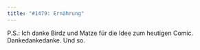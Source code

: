 ```yaml
---
title: "#1479: Ernährung"
---
```


P.S.:
Ich danke Birdz und Matze für die Idee zum heutigen Comic. Dankedankedanke.
Und so.
